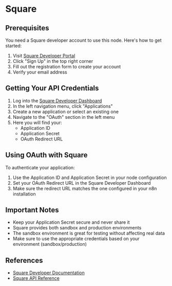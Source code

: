 # Square

## Prerequisites

You need a Square developer account to use this node. Here's how to get started:

1. Visit [Square Developer Portal](https://developer.squareup.com/us/en)
2. Click "Sign Up" in the top right corner
3. Fill out the registration form to create your account
4. Verify your email address

## Getting Your API Credentials

1. Log into the [Square Developer Dashboard](https://developer.squareup.com/apps)
2. In the left navigation menu, click "Applications"
3. Create a new application or select an existing one
4. Navigate to the "OAuth" section in the left menu
5. Here you will find your:
   - Application ID
   - Application Secret
   - OAuth Redirect URL

## Using OAuth with Square

To authenticate your application:

1. Use the Application ID and Application Secret in your node configuration
2. Set your OAuth Redirect URL in the Square Developer Dashboard
3. Make sure the redirect URL matches the one configured in your n8n installation

## Important Notes

- Keep your Application Secret secure and never share it
- Square provides both sandbox and production environments
- The sandbox environment is great for testing without affecting real data
- Make sure to use the appropriate credentials based on your environment (sandbox/production)

## References

- [Square Developer Documentation](https://developer.squareup.com/docs)
- [Square API Reference](https://developer.squareup.com/reference/square)
